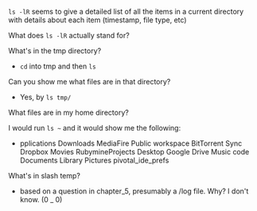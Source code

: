 `ls -lR` seems to give a detailed list of all the items in a current directory with details about each item (timestamp, file type, etc)

What does `ls -lR` actually stand for?

What's in the tmp directory?

- `cd` into tmp and then `ls`

Can you show me what files are in that directory?

- Yes, by `ls tmp/`

What files are in my home directory?

I would run `ls ~` and it would show me the following:

- pplications      Downloads         MediaFire         Public            workspace
  BitTorrent Sync   Dropbox           Movies            RubymineProjects
  Desktop           Google Drive      Music             code
  Documents         Library           Pictures          pivotal_ide_prefs
  
  
What's in slash temp?

- based on a question in chapter_5, presumably a /log file. Why? I don't know.  (0 _ 0)


